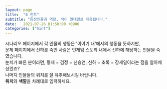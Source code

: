 ```yaml
---
layout: page
title:  "6 힌트"
subtitle: "등장인물과 역할, 색이 일대일로 대응됩니다."
date:   2021-07-26 01:50:00 +0900
categories: ["hint"]
---
```


시나리오 페이지에서 각 인물의 행동은 '이야기 내'에서의 행동을 뜻하지만, <br>
문제 페이지에서 신하를 죽인 사람은 인게임 스토리 내에서 신하에 해당하는 인물을 죽였습니다. <br>
눈치가 빠른 분이라면, 황제 = 검정 = 신승연, 신하 = 초록 = 장세일이라는 점을 알아채셨겠죠? <br>
나머지 인물들의 위치를 잘 유추해보시길 바랍니다. <br>
<b>위치</b>와 <b>색깔</b>을 차례대로 입력하세요.<br>
<br>